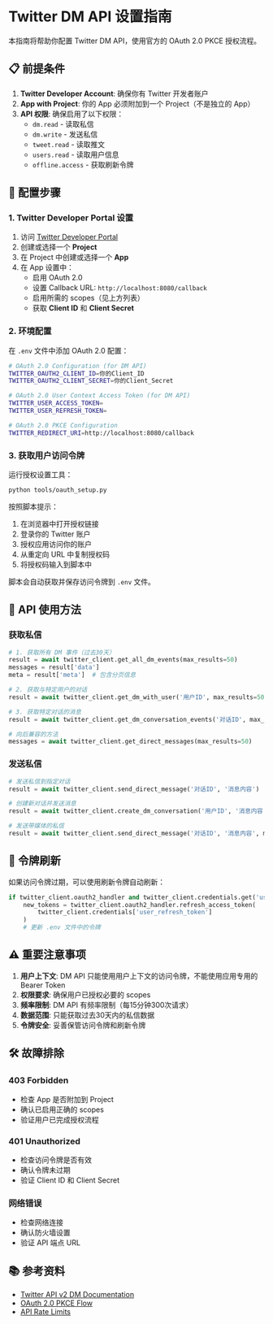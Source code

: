 # Twitter DM API 设置指南

本指南将帮助你配置 Twitter DM API，使用官方的 OAuth 2.0 PKCE 授权流程。

## 📋 前提条件

1. **Twitter Developer Account**: 确保你有 Twitter 开发者账户
2. **App with Project**: 你的 App 必须附加到一个 Project（不是独立的 App）
3. **API 权限**: 确保启用了以下权限：
   - `dm.read` - 读取私信
   - `dm.write` - 发送私信
   - `tweet.read` - 读取推文
   - `users.read` - 读取用户信息
   - `offline.access` - 获取刷新令牌

## 🔧 配置步骤

### 1. Twitter Developer Portal 设置

1. 访问 [Twitter Developer Portal](https://developer.twitter.com/en/portal/dashboard)
2. 创建或选择一个 **Project**
3. 在 Project 中创建或选择一个 **App**
4. 在 App 设置中：
   - 启用 OAuth 2.0
   - 设置 Callback URL: `http://localhost:8080/callback`
   - 启用所需的 scopes（见上方列表）
   - 获取 **Client ID** 和 **Client Secret**

### 2. 环境配置

在 `.env` 文件中添加 OAuth 2.0 配置：

```bash
# OAuth 2.0 Configuration (for DM API)
TWITTER_OAUTH2_CLIENT_ID=你的Client_ID
TWITTER_OAUTH2_CLIENT_SECRET=你的Client_Secret

# OAuth 2.0 User Context Access Token (for DM API)
TWITTER_USER_ACCESS_TOKEN=
TWITTER_USER_REFRESH_TOKEN=

# OAuth 2.0 PKCE Configuration
TWITTER_REDIRECT_URI=http://localhost:8080/callback
```

### 3. 获取用户访问令牌

运行授权设置工具：

```bash
python tools/oauth_setup.py
```

按照脚本提示：

1. 在浏览器中打开授权链接
2. 登录你的 Twitter 账户
3. 授权应用访问你的账户
4. 从重定向 URL 中复制授权码
5. 将授权码输入到脚本中

脚本会自动获取并保存访问令牌到 `.env` 文件。

## 📡 API 使用方法

### 获取私信

```python
# 1. 获取所有 DM 事件（过去30天）
result = await twitter_client.get_all_dm_events(max_results=50)
messages = result['data']
meta = result['meta']  # 包含分页信息

# 2. 获取与特定用户的对话
result = await twitter_client.get_dm_with_user('用户ID', max_results=50)

# 3. 获取特定对话的消息
result = await twitter_client.get_dm_conversation_events('对话ID', max_results=50)

# 向后兼容的方法
messages = await twitter_client.get_direct_messages(max_results=50)
```

### 发送私信

```python
# 发送私信到指定对话
result = await twitter_client.send_direct_message('对话ID', '消息内容')

# 创建新对话并发送消息
result = await twitter_client.create_dm_conversation('用户ID', '消息内容')

# 发送带媒体的私信
result = await twitter_client.send_direct_message('对话ID', '消息内容', media_id='媒体ID')
```

## 🔄 令牌刷新

如果访问令牌过期，可以使用刷新令牌自动刷新：

```python
if twitter_client.oauth2_handler and twitter_client.credentials.get('user_refresh_token'):
    new_tokens = twitter_client.oauth2_handler.refresh_access_token(
        twitter_client.credentials['user_refresh_token']
    )
    # 更新 .env 文件中的令牌
```

## ⚠️ 重要注意事项

1. **用户上下文**: DM API 只能使用用户上下文的访问令牌，不能使用应用专用的 Bearer Token
2. **权限要求**: 确保用户已授权必要的 scopes
3. **频率限制**: DM API 有频率限制（每15分钟300次请求）
4. **数据范围**: 只能获取过去30天内的私信数据
5. **令牌安全**: 妥善保管访问令牌和刷新令牌

## 🛠 故障排除

### 403 Forbidden
- 检查 App 是否附加到 Project
- 确认已启用正确的 scopes
- 验证用户已完成授权流程

### 401 Unauthorized
- 检查访问令牌是否有效
- 确认令牌未过期
- 验证 Client ID 和 Client Secret

### 网络错误
- 检查网络连接
- 确认防火墙设置
- 验证 API 端点 URL

## 📚 参考资料

- [Twitter API v2 DM Documentation](https://developer.twitter.com/en/docs/twitter-api/direct-messages)
- [OAuth 2.0 PKCE Flow](https://developer.twitter.com/en/docs/authentication/oauth-2-0/authorization-code)
- [API Rate Limits](https://developer.twitter.com/en/docs/twitter-api/rate-limits)